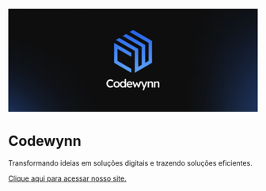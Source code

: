 ![Codewynn](../assets/banner-github.png)

<h1>Codewynn</h1>
<p>Transformando ideias em soluções digitais e trazendo soluções eficientes.</p>

[Clique aqui para acessar nosso site.](https://codewynn.com)
